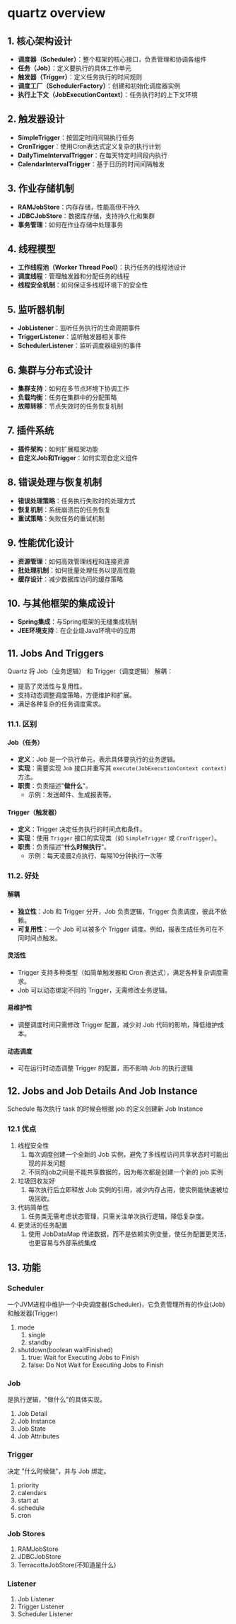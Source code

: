 # quartz overview

## 1. 核心架构设计

- **调度器（Scheduler）**：整个框架的核心接口，负责管理和协调各组件
- **任务（Job）**：定义要执行的具体工作单元
- **触发器（Trigger）**：定义任务执行的时间规则
- **调度工厂（SchedulerFactory）**：创建和初始化调度器实例
- **执行上下文（JobExecutionContext）**：任务执行时的上下文环境

## 2. 触发器设计

- **SimpleTrigger**：按固定时间间隔执行任务
- **CronTrigger**：使用Cron表达式定义复杂的执行计划
- **DailyTimeIntervalTrigger**：在每天特定时间段内执行
- **CalendarIntervalTrigger**：基于日历的时间间隔触发

## 3. 作业存储机制

- **RAMJobStore**：内存存储，性能高但不持久
- **JDBCJobStore**：数据库存储，支持持久化和集群
- **事务管理**：如何在作业存储中处理事务

## 4. 线程模型

- **工作线程池（Worker Thread Pool）**：执行任务的线程池设计
- **调度线程**：管理触发器和分配任务的线程
- **线程安全机制**：如何保证多线程环境下的安全性

## 5. 监听器机制

- **JobListener**：监听任务执行的生命周期事件
- **TriggerListener**：监听触发器相关事件
- **SchedulerListener**：监听调度器级别的事件

## 6. 集群与分布式设计

- **集群支持**：如何在多节点环境下协调工作
- **负载均衡**：任务在集群中的分配策略
- **故障转移**：节点失效时的任务恢复机制

## 7. 插件系统

- **插件架构**：如何扩展框架功能
- **自定义Job和Trigger**：如何实现自定义组件

## 8. 错误处理与恢复机制

- **错误处理策略**：任务执行失败时的处理方式
- **恢复机制**：系统崩溃后的任务恢复
- **重试策略**：失败任务的重试机制

## 9. 性能优化设计

- **资源管理**：如何高效管理线程和连接资源
- **批处理机制**：如何批量处理任务以提高性能
- **缓存设计**：减少数据库访问的缓存策略

## 10. 与其他框架的集成设计

- **Spring集成**：与Spring框架的无缝集成机制
- **JEE环境支持**：在企业级Java环境中的应用

## 11. Jobs And Triggers

Quartz 将 Job（业务逻辑） 和 Trigger（调度逻辑） 解耦：

- 提高了灵活性与复用性。
- 支持动态调整调度策略，方便维护和扩展。
- 满足各种复杂的任务调度需求。

### 11.1. 区别

#### **Job（任务）**

- **定义**：Job 是一个执行单元，表示具体要执行的业务逻辑。
- **实现**：需要实现 `Job` 接口并重写其 `execute(JobExecutionContext context)` 方法。
- **职责**：负责描述"**做什么**"。
  - 示例：发送邮件、生成报表等。

#### **Trigger（触发器）**

- **定义**：Trigger 决定任务执行的时间点和条件。
- **实现**：使用 `Trigger` 接口的实现类（如 `SimpleTrigger` 或 `CronTrigger`）。
- **职责**：负责描述"**什么时候执行**"。
  - 示例：每天凌晨2点执行、每隔10分钟执行一次等

### 11.2. 好处

#### **解耦**

- **独立性**：Job 和 Trigger 分开，Job 负责逻辑，Trigger 负责调度，彼此不依赖。
- **可复用性**：一个 Job 可以被多个 Trigger 调度。例如，报表生成任务可在不同时间点触发。

#### **灵活性**

- Trigger 支持多种类型（如简单触发器和 Cron 表达式），满足各种复杂调度需求。
- Job 可以动态绑定不同的 Trigger，无需修改业务逻辑。

#### **易维护性**

- 调整调度时间只需修改 Trigger 配置，减少对 Job 代码的影响，降低维护成本。

#### **动态调度**

- 可在运行时动态调整 Trigger 的配置，而不影响 Job 的执行逻辑

## 12. Jobs and Job Details And **Job Instance**

Schedule 每次执行 task 的时候会根据 job 的定义创建新 Job Instance

### 12.1 优点

1. 线程安全性
   1. 每次调度创建一个全新的 Job 实例，避免了多线程访问共享状态时可能出现的并发问题
   2. 不同的job之间是不能共享数据的，因为每次都是创建一个新的 job 实例
2. 垃圾回收友好
   1. 每次执行后立即释放 Job 实例的引用，减少内存占用，使实例能快速被垃圾回收。
3. 代码简单性
   1. 任务类无需考虑状态管理，只需关注单次执行逻辑，降低复杂度。
4. 更灵活的任务配置
   1. 使用 JobDataMap 传递数据，而不是依赖实例变量，使任务配置更灵活，也更容易与外部系统集成

## 13. 功能

### Scheduler

一个JVM进程中维护一个中央调度器(Scheduler)，它负责管理所有的作业(Job)和触发器(Trigger)

1. mode
   1. single
   2. standby
2. shutdown(boolean waitFinished)
   1. true: Wait for Executing Jobs to Finish
   2. false: Do Not Wait for Executing Jobs to Finish

### Job

是执行逻辑，"做什么"的具体实现。

1. Job Detail
2. Job Instance
3. Job State
4. Job Attributes

### Trigger

决定 "什么时候做"，并与 Job 绑定。

1. priority
2. calendars
3. start at
4. schedule
5. cron

### Job Stores

1. RAMJobStore
2. JDBCJobStore
3. TerracottaJobStore(不知道是什么)

### Listener

1. Job Listener
2. Trigger Listener
3. Scheduler Listener